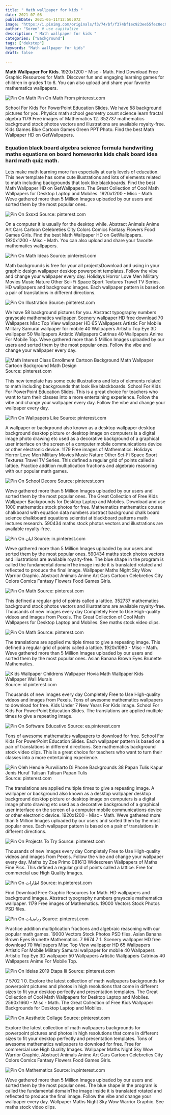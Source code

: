 ```yaml
---
title: " Math wallpaper for kids "
date: 2021-07-08
publishDate: 2021-05-11T12:50:07Z
image: "https://i.pinimg.com/originals/f3/74/bf/f374bf1ec923ee55fec0ec9e0f87470c.jpg"
author: "Soren" # use capitalize
description: " Math wallpaper for kids "
categories: ["Background"]
tags: ["dekstop"]
keywords: "Math wallpaper for kids"
draft: false

---
```



**Math Wallpaper For Kids**. 1920x1200 - Misc - Math. Find Download Free Graphic Resources for Math. Discover fun and engaging learning games for children in grades 1 to 6. You can also upload and share your favorite mathematics wallpapers.

![Pin On Math](https://i.pinimg.com/originals/e3/fa/e2/e3fae24c476ac2bc043698f6da266dbf.jpg "Pin On Math")
Pin On Math From pinterest.com


School For Kids For PowerPoint Education Slides. We have 58 background pictures for you. Physics math school geometry count science learn fractal algebra 1179 Free images of Mathematics 12. 352737 mathematics background stock photos vectors and illustrations are available royalty-free. Kids Games Blue Cartoon Games Green PPT Photo. Find the best Math Wallpaper HD on GetWallpapers.

### Equation black board algebra science formula handwriting maths equations on board homeworks kids chalk board idea hard math quiz math.

Lets make math learning more fun especially at early levels of education. This new template has some cute illustrations and lots of elements related to math including backgrounds that look like blackboards. Find the best Math Wallpaper HD on GetWallpapers. The Great Collection of Cool Math Wallpapers for Desktop Laptop and Mobiles. 1920x1200 - Misc - Math. Weve gathered more than 5 Million Images uploaded by our users and sorted them by the most popular ones.


![Pin On Sxsxd](https://i.pinimg.com/originals/31/b4/0c/31b40c965c7e7e349e55a95499763a79.jpg "Pin On Sxsxd")
Source: pinterest.com

On a computer it is usually for the desktop while. Abstract Animals Anime Art Cars Cartoon Celebreties City Colors Comics Fantasy Flowers Food Games Girls. Find the best Math Wallpaper HD on GetWallpapers. 1920x1200 - Misc - Math. You can also upload and share your favorite mathematics wallpapers.

![Pin On Math Ideas](https://i.pinimg.com/originals/8e/65/4b/8e654b2db4762d15f440bb4652503266.jpg "Pin On Math Ideas")
Source: pinterest.com

Math backgrounds is free for your all projectsDownload and using in your graphic design wallpaper desktop powerpoint templates. Follow the vibe and change your wallpaper every day. Holidays Horror Love Men Military Movies Music Nature Other Sci-Fi Space Sport Textures Travel TV Series. HD wallpapers and background images. Each wallpaper pattern is based on a pair of translations in different directions.

![Pin On Illustration](https://i.pinimg.com/736x/7f/fb/a3/7ffba30da64ad704e8cacff49ea708c6.jpg "Pin On Illustration")
Source: pinterest.com

We have 58 background pictures for you. Abstract typography numbers grayscale mathematics wallpaper. Scenery wallpaper HD free download 70 Wallpapers Misc Top View wallpaper HD 65 Wallpapers Artistic For Mobile Military Samurai wallpaper for mobile 40 Wallpapers Artistic Top Eye 3D wallpaper 50 Wallpapers Artistic Wallpapers Catrinas 40 Wallpapers Anime For Mobile Top. Weve gathered more than 5 Million Images uploaded by our users and sorted them by the most popular ones. Follow the vibe and change your wallpaper every day.

![Math Interest Class Enrollment Cartoon Background Math Wallpaper Cartoon Background Math Design](https://i.pinimg.com/736x/f8/28/ea/f828eaa9582620aa954bd720d59c128b.jpg "Math Interest Class Enrollment Cartoon Background Math Wallpaper Cartoon Background Math Design")
Source: pinterest.com

This new template has some cute illustrations and lots of elements related to math including backgrounds that look like blackboards. School For Kids For PowerPoint Education Slides. This is a great choice for teachers who want to turn their classes into a more entertaining experience. Follow the vibe and change your wallpaper every day. Follow the vibe and change your wallpaper every day.

![Pin On Wallpapers Like](https://i.pinimg.com/originals/d4/1b/74/d41b744526c27a598f47089aa85ca837.jpg "Pin On Wallpapers Like")
Source: pinterest.com

A wallpaper or background also known as a desktop wallpaper desktop background desktop picture or desktop image on computers is a digital image photo drawing etc used as a decorative background of a graphical user interface on the screen of a computer mobile communications device or other electronic device. 1179 Free images of Mathematics. Holidays Horror Love Men Military Movies Music Nature Other Sci-Fi Space Sport Textures Travel TV Series. This defined a regular grid of points called a lattice. Practice addition multiplication fractions and algebraic reasoning with our popular math games.

![Pin On School Decore](https://i.pinimg.com/originals/83/04/a9/8304a9c7cce7981bf599b8c1d78bda7f.jpg "Pin On School Decore")
Source: pinterest.com

Weve gathered more than 5 Million Images uploaded by our users and sorted them by the most popular ones. The Great Collection of Free Kids Wallpaper Backgrounds for Desktop Laptop and Mobiles. Download and use 1000 mathematics stock photos for free. Mathematics mathematics course chalkboard with equation data numbers abstract background chalk board science chalkboard equations scientist at blackboard patterns math lectures research. 590434 maths stock photos vectors and illustrations are available royalty-free.

![Pin On ليان](https://i.pinimg.com/736x/32/fc/18/32fc18853b8958ccbe5eb3f4235602fd.jpg "Pin On ليان")
Source: in.pinterest.com

Weve gathered more than 5 Million Images uploaded by our users and sorted them by the most popular ones. 590434 maths stock photos vectors and illustrations are available royalty-free. The blue shape in the program is called the fundamental domainThe image inside it is translated rotated and reflected to produce the final image. Wallpaper Maths Night Sky Wow Warrior Graphic. Abstract Animals Anime Art Cars Cartoon Celebreties City Colors Comics Fantasy Flowers Food Games Girls.

![Pin On Math](https://i.pinimg.com/originals/e3/fa/e2/e3fae24c476ac2bc043698f6da266dbf.jpg "Pin On Math")
Source: pinterest.com

This defined a regular grid of points called a lattice. 352737 mathematics background stock photos vectors and illustrations are available royalty-free. Thousands of new images every day Completely Free to Use High-quality videos and images from Pexels. The Great Collection of Cool Math Wallpapers for Desktop Laptop and Mobiles. See maths stock video clips.

![Pin On Math](https://i.pinimg.com/originals/96/bb/d3/96bbd38aedf4f9a79f6dabd214860313.jpg "Pin On Math")
Source: pinterest.com

The translations are applied multiple times to give a repeating image. This defined a regular grid of points called a lattice. 1920x1080 - Misc - Math. Weve gathered more than 5 Million Images uploaded by our users and sorted them by the most popular ones. Asian Banana Brown Eyes Brunette Mathematics.

![Kids Wallpaper Childrens Wallpaper Hovia Math Wallpaper Kids Wallpaper Wall Murals](https://i.pinimg.com/originals/ac/cb/6b/accb6b33448691c5aef8c403514d2f8b.jpg "Kids Wallpaper Childrens Wallpaper Hovia Math Wallpaper Kids Wallpaper Wall Murals")
Source: id.pinterest.com

Thousands of new images every day Completely Free to Use High-quality videos and images from Pexels. Tons of awesome mathematics wallpapers to download for free. Kids Under 7 New Years For Kids image. School For Kids For PowerPoint Education Slides. The translations are applied multiple times to give a repeating image.

![Pin On Software Educativo](https://i.pinimg.com/originals/6c/13/06/6c1306a548112a5722d50a03c31e7ce2.jpg "Pin On Software Educativo")
Source: es.pinterest.com

Tons of awesome mathematics wallpapers to download for free. School For Kids For PowerPoint Education Slides. Each wallpaper pattern is based on a pair of translations in different directions. See mathematics background stock video clips. This is a great choice for teachers who want to turn their classes into a more entertaining experience.

![Pin Oleh Hendie Purwiliarto Di Phone Backgrounds 38 Papan Tulis Kapur Jenis Huruf Tulisan Tulisan Papan Tulis](https://i.pinimg.com/originals/88/bf/f8/88bff8a0fd29cfc2ac99777871c2dc04.jpg "Pin Oleh Hendie Purwiliarto Di Phone Backgrounds 38 Papan Tulis Kapur Jenis Huruf Tulisan Tulisan Papan Tulis")
Source: pinterest.com

The translations are applied multiple times to give a repeating image. A wallpaper or background also known as a desktop wallpaper desktop background desktop picture or desktop image on computers is a digital image photo drawing etc used as a decorative background of a graphical user interface on the screen of a computer mobile communications device or other electronic device. 1920x1200 - Misc - Math. Weve gathered more than 5 Million Images uploaded by our users and sorted them by the most popular ones. Each wallpaper pattern is based on a pair of translations in different directions.

![Pin On Projects To Try](https://i.pinimg.com/736x/c8/a0/ab/c8a0aba1b7254235aa602eae0754058c.jpg "Pin On Projects To Try")
Source: pinterest.com

Thousands of new images every day Completely Free to Use High-quality videos and images from Pexels. Follow the vibe and change your wallpaper every day. Maths by Zoe Primo 081613 Widescreen Wallpapers of Maths Fine Pics. This defined a regular grid of points called a lattice. Free for commercial use High Quality Images.

![Pin On اطارات](https://i.pinimg.com/736x/4d/d8/38/4dd838458dae56ef06ebb85ec96f0cb5.jpg "Pin On اطارات")
Source: in.pinterest.com

Find Download Free Graphic Resources for Math. HD wallpapers and background images. Abstract typography numbers grayscale mathematics wallpaper. 1179 Free images of Mathematics. 19000 Vectors Stock Photos PSD files.

![Pin On رياضيات](https://i.pinimg.com/originals/28/6c/79/286c797951d9d7f7da64cbacf742b288.jpg "Pin On رياضيات")
Source: pinterest.com

Practice addition multiplication fractions and algebraic reasoning with our popular math games. 19000 Vectors Stock Photos PSD files. Asian Banana Brown Eyes Brunette Mathematics. 7 9674 7 1. Scenery wallpaper HD free download 70 Wallpapers Misc Top View wallpaper HD 65 Wallpapers Artistic For Mobile Military Samurai wallpaper for mobile 40 Wallpapers Artistic Top Eye 3D wallpaper 50 Wallpapers Artistic Wallpapers Catrinas 40 Wallpapers Anime For Mobile Top.

![Pin On Ideias 2019 Etapa Iii](https://i.pinimg.com/736x/3e/48/38/3e4838e64e7d6d0f0e98dcd4d7ef746b.jpg "Pin On Ideias 2019 Etapa Iii")
Source: pinterest.com

7 5702 1 0. Explore the latest collection of math wallpapers backgrounds for powerpoint pictures and photos in high resolutions that come in different sizes to fit your desktop perfectly and presentation templates. The Great Collection of Cool Math Wallpapers for Desktop Laptop and Mobiles. 2560x1660 - Misc - Math. The Great Collection of Free Kids Wallpaper Backgrounds for Desktop Laptop and Mobiles.

![Pin On Aesthetic Collage](https://i.pinimg.com/originals/16/1c/ca/161cca17bd8c423f845916ee0ec2b8f7.jpg "Pin On Aesthetic Collage")
Source: pinterest.com

Explore the latest collection of math wallpapers backgrounds for powerpoint pictures and photos in high resolutions that come in different sizes to fit your desktop perfectly and presentation templates. Tons of awesome mathematics wallpapers to download for free. Free for commercial use High Quality Images. Wallpaper Maths Night Sky Wow Warrior Graphic. Abstract Animals Anime Art Cars Cartoon Celebreties City Colors Comics Fantasy Flowers Food Games Girls.

![Pin On Mathematics](https://i.pinimg.com/originals/f3/74/bf/f374bf1ec923ee55fec0ec9e0f87470c.jpg "Pin On Mathematics")
Source: in.pinterest.com

Weve gathered more than 5 Million Images uploaded by our users and sorted them by the most popular ones. The blue shape in the program is called the fundamental domainThe image inside it is translated rotated and reflected to produce the final image. Follow the vibe and change your wallpaper every day. Wallpaper Maths Night Sky Wow Warrior Graphic. See maths stock video clips.

